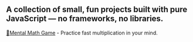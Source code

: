 ## A collection of small, fun projects built with pure JavaScript — no frameworks, no libraries.
[🧠Mental Math Game](https://<your-username>.github.io/vanilla-js-projects/mental%20math/index.html) - Practice fast multiplication in your mind.
